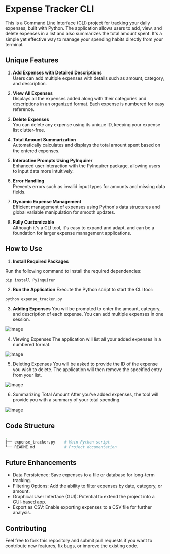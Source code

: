 # Expense Tracker CLI

This is a Command Line Interface (CLI) project for tracking your daily expenses, built with Python. The application allows users to add, view, and delete expenses in a list and also summarizes the total amount spent. It's a simple yet effective way to manage your spending habits directly from your terminal.

## Unique Features

1. **Add Expenses with Detailed Descriptions**  
  Users can add multiple expenses with details such as amount, category, and description.

2. **View All Expenses**  
  Displays all the expenses added along with their categories and descriptions in an organized format. Each expense is numbered for easy reference.

3. **Delete Expenses**  
  You can delete any expense using its unique ID, keeping your expense list clutter-free.

4. **Total Amount Summarization**  
  Automatically calculates and displays the total amount spent based on the entered expenses.

5. **Interactive Prompts Using PyInquirer**  
  Enhanced user interaction with the PyInquirer package, allowing users to input data more intuitively.

6. **Error Handling**  
  Prevents errors such as invalid input types for amounts and missing data fields.

7. **Dynamic Expense Management**  
  Efficient management of expenses using Python's data structures and global variable manipulation for smooth updates.

8. **Fully Customizable**  
  Although it's a CLI tool, it's easy to expand and adapt, and can be a foundation for larger expense management applications.

## How to Use

1. **Install Required Packages**

Run the following command to install the required dependencies:

```bash
pip install PyInquirer
```
2. **Run the Application**
Execute the Python script to start the CLI tool:
```bash
python expense_tracker.py
```
3. **Adding Expenses**
You will be prompted to enter the amount, category, and description of each expense. You can add multiple expenses in one session.

![image](https://github.com/user-attachments/assets/a9a58648-fc14-4234-bd54-2e126a0edea1)

4. Viewing Expenses
The application will list all your added expenses in a numbered format.

![image](https://github.com/user-attachments/assets/3c0863f3-646c-4c39-9596-fa1cce2584cd)

5. Deleting Expenses
You will be asked to provide the ID of the expense you wish to delete. The application will then remove the specified entry from your list.

![image](https://github.com/user-attachments/assets/2779789b-695e-46b9-bf7d-bf6364d9381e)

6. Summarizing Total Amount
After you've added expenses, the tool will provide you with a summary of your total spending.

![image](https://github.com/user-attachments/assets/76a8cc9d-617b-4f42-b259-9ebf687ccecb)

## Code Structure
```bash
.
├── expense_tracker.py    # Main Python script
└── README.md             # Project documentation
```
## Future Enhancements
- Data Persistence: Save expenses to a file or database for long-term tracking.
- Filtering Options: Add the ability to filter expenses by date, category, or amount.
- Graphical User Interface (GUI): Potential to extend the project into a GUI-based app.
- Export as CSV: Enable exporting expenses to a CSV file for further analysis.

## Contributing
Feel free to fork this repository and submit pull requests if you want to contribute new features, fix bugs, or improve the existing code.





